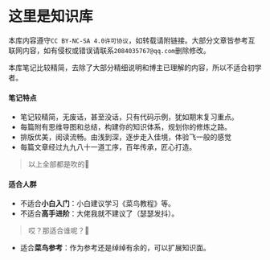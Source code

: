# 这里是知识库

本库内容遵守`CC BY-NC-SA 4.0许可协议`，如转载请附链接。大部分文章皆参考互联网内容，如有侵权或错误请联系`2084035767@qq.com`删除修改。

本库笔记比较精简，去除了大部分精细说明和博主已理解的内容，所以不适合初学者。



#### 笔记特点

- 笔记较精简，无废话，甚至没话，只有代码示例，犹如期末复习重点。
- 每篇附有思维导图和总结，构建你的知识体系，规划你的修炼之路。
- 排版优美，阅读流畅。由浅到深，逐步走入佳境，体验飞一般的感觉
- 每篇文章经过九九八十一道工序，百年传承，匠心打造。

> 以上全部都是吹的🤪



#### 适合人群

- 不适合**小白入门**：小白建议学习《菜鸟教程》等。
- 不适合**高手进阶**：大佬我就不建议了（瑟瑟发抖）。

> 哎？那适合谁呢？🤔

- 适合**菜鸟参考**：作为参考还是绰绰有余的，可以扩展知识面。
